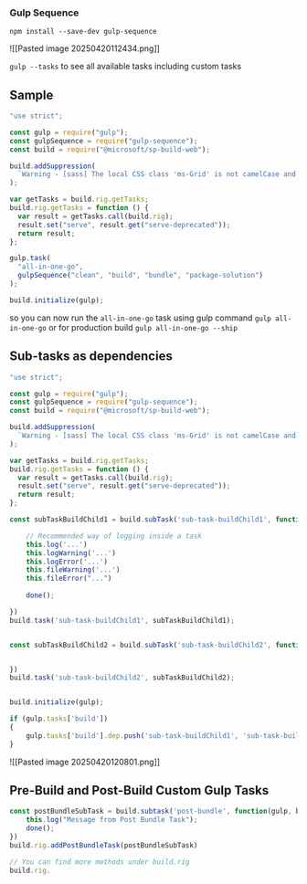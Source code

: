 ### Gulp Sequence

`npm install --save-dev gulp-sequence`

![[Pasted image 20250420112434.png]]

`gulp --tasks` to see all available tasks including custom tasks

## Sample

```JavaScript
"use strict";

const gulp = require("gulp");
const gulpSequence = require("gulp-sequence");
const build = require("@microsoft/sp-build-web");

build.addSuppression(
  `Warning - [sass] The local CSS class 'ms-Grid' is not camelCase and will not be type-safe.`
);

var getTasks = build.rig.getTasks;
build.rig.getTasks = function () {
  var result = getTasks.call(build.rig);
  result.set("serve", result.get("serve-deprecated"));
  return result;
};

gulp.task(
  "all-in-one-go",
  gulpSequence("clean", "build", "bundle", "package-solution")
);

build.initialize(gulp);
```


so you can now run the `all-in-one-go` task using gulp command
`gulp all-in-one-go` or for production build `gulp all-in-one-go --ship`


## Sub-tasks as dependencies

```JavaScript
"use strict";

const gulp = require("gulp");
const gulpSequence = require("gulp-sequence");
const build = require("@microsoft/sp-build-web");

build.addSuppression(
  `Warning - [sass] The local CSS class 'ms-Grid' is not camelCase and will not be type-safe.`
);

var getTasks = build.rig.getTasks;
build.rig.getTasks = function () {
  var result = getTasks.call(build.rig);
  result.set("serve", result.get("serve-deprecated"));
  return result;
};

const subTaskBuildChild1 = build.subTask('sub-task-buildChild1', function (gulp, buildOPtions, done) {

	// Recommended way of logging inside a task
	this.log('...')
	this.logWarning('...')
	this.logError('...')
	this.fileWarning('...')
	this.fileError("...")
	
	done();

})
build.task('sub-task-buildChild1', subTaskBuildChild1);


const subTaskBuildChild2 = build.subTask('sub-task-buildChild2', function (gulp, buildOPtions, done) {


})
build.task('sub-task-buildChild2', subTaskBuildChild2);


build.initialize(gulp);

if (gulp.tasks['build'])
{
	gulp.tasks['build'].dep.push('sub-task-buildChild1', 'sub-task-buildChild2');
}

```

![[Pasted image 20250420120801.png]]


## Pre-Build and Post-Build Custom Gulp Tasks

```JavaScript
const postBundleSubTask = build.subtask('post-bundle', function(gulp, buildOptions, done) {
	this.log("Message from Post Bundle Task");
	done();
})
build.rig.addPostBundleTask(postBundleSubTask)

// You can find more methods under build.rig
build.rig.

```